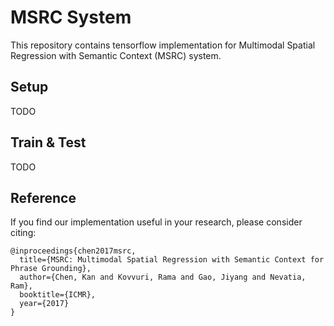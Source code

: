 # MSRC System
This repository contains tensorflow implementation for Multimodal Spatial Regression with Semantic Context (MSRC) system.

## Setup

TODO

## Train & Test

TODO

## Reference

If you find our implementation useful in your research, please consider citing:

```
@inproceedings{chen2017msrc,
  title={MSRC: Multimodal Spatial Regression with Semantic Context for Phrase Grounding},
  author={Chen, Kan and Kovvuri, Rama and Gao, Jiyang and Nevatia, Ram},
  booktitle={ICMR},
  year={2017}
}
```
